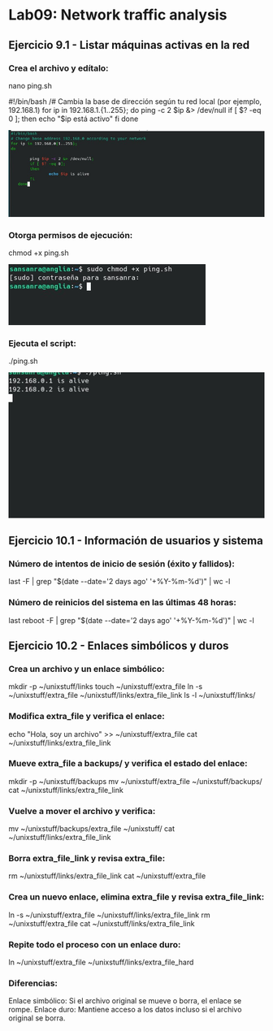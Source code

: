 # Lab09: Network traffic analysis

## Ejercicio 9.1 - Listar máquinas activas en la red

### Crea el archivo y edítalo:

nano ping.sh

#!/bin/bash
/# Cambia la base de dirección según tu red local (por ejemplo, 192.168.1)
for ip in 192.168.1.{1..255}; do
    ping -c 2 $ip &> /dev/null
    if [ $? -eq 0 ]; then
        echo "$ip está activo"
    fi
done

![](https://github.com/rsansan079/Despliegue-de-Aplicaciones-Web/blob/master/Trimestre2/Lab9/Cap9.1.jpg)

### Otorga permisos de ejecución:

chmod +x ping.sh

![](https://github.com/rsansan079/Despliegue-de-Aplicaciones-Web/blob/master/Trimestre2/Lab9/Cap9.2.jpg)


### Ejecuta el script:

./ping.sh

![](https://github.com/rsansan079/Despliegue-de-Aplicaciones-Web/blob/master/Trimestre2/Lab9/Cap9.3.jpg)


## Ejercicio 10.1 - Información de usuarios y sistema

### Número de intentos de inicio de sesión (éxito y fallidos):

last -F | grep "$(date --date='2 days ago' '+%Y-%m-%d')" | wc -l

### Número de reinicios del sistema en las últimas 48 horas:

last reboot -F | grep "$(date --date='2 days ago' '+%Y-%m-%d')" | wc -l




## Ejercicio 10.2 - Enlaces simbólicos y duros

### Crea un archivo y un enlace simbólico:

mkdir -p ~/unixstuff/links
touch ~/unixstuff/extra_file
ln -s ~/unixstuff/extra_file ~/unixstuff/links/extra_file_link
ls -l ~/unixstuff/links/


###  Modifica extra_file y verifica el enlace:

echo "Hola, soy un archivo" >> ~/unixstuff/extra_file
cat ~/unixstuff/links/extra_file_link

### Mueve extra_file a backups/ y verifica el estado del enlace:

mkdir -p ~/unixstuff/backups
mv ~/unixstuff/extra_file ~/unixstuff/backups/
cat ~/unixstuff/links/extra_file_link

### Vuelve a mover el archivo y verifica:

mv ~/unixstuff/backups/extra_file ~/unixstuff/
cat ~/unixstuff/links/extra_file_link

### Borra extra_file_link y revisa extra_file:

rm ~/unixstuff/links/extra_file_link
cat ~/unixstuff/extra_file

### Crea un nuevo enlace, elimina extra_file y revisa extra_file_link:

ln -s ~/unixstuff/extra_file ~/unixstuff/links/extra_file_link
rm ~/unixstuff/extra_file
cat ~/unixstuff/links/extra_file_link

### Repite todo el proceso con un enlace duro:

ln ~/unixstuff/extra_file ~/unixstuff/links/extra_file_hard

### Diferencias:

Enlace simbólico: Si el archivo original se mueve o borra, el enlace se rompe.
Enlace duro: Mantiene acceso a los datos incluso si el archivo original se borra.

